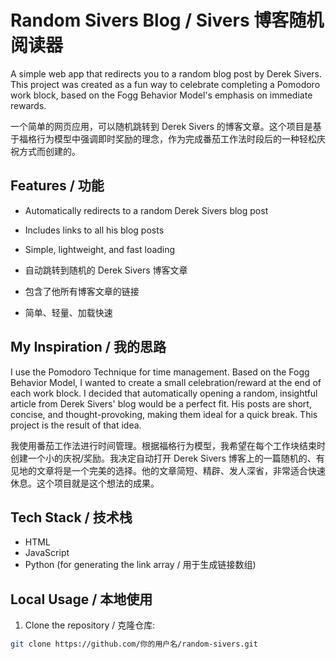 # Random Sivers Blog / Sivers 博客随机阅读器

A simple web app that redirects you to a random blog post by Derek Sivers. This project was created as a fun way to celebrate completing a Pomodoro work block, based on the Fogg Behavior Model's emphasis on immediate rewards.

一个简单的网页应用，可以随机跳转到 Derek Sivers 的博客文章。这个项目是基于福格行为模型中强调即时奖励的理念，作为完成番茄工作法时段后的一种轻松庆祝方式而创建的。

## Features / 功能

- Automatically redirects to a random Derek Sivers blog post
- Includes links to all his blog posts
- Simple, lightweight, and fast loading

- 自动跳转到随机的 Derek Sivers 博客文章
- 包含了他所有博客文章的链接
- 简单、轻量、加载快速

## My Inspiration / 我的思路

I use the Pomodoro Technique for time management. Based on the Fogg Behavior Model, I wanted to create a small celebration/reward at the end of each work block. I decided that automatically opening a random, insightful article from Derek Sivers' blog would be a perfect fit. His posts are short, concise, and thought-provoking, making them ideal for a quick break. This project is the result of that idea.

我使用番茄工作法进行时间管理。根据福格行为模型，我希望在每个工作块结束时创建一个小的庆祝/奖励。我决定自动打开 Derek Sivers 博客上的一篇随机的、有见地的文章将是一个完美的选择。他的文章简短、精辟、发人深省，非常适合快速休息。这个项目就是这个想法的成果。

## Tech Stack / 技术栈

- HTML
- JavaScript
- Python (for generating the link array / 用于生成链接数组)

## Local Usage / 本地使用

1. Clone the repository / 克隆仓库:
```bash
git clone https://github.com/你的用户名/random-sivers.git
